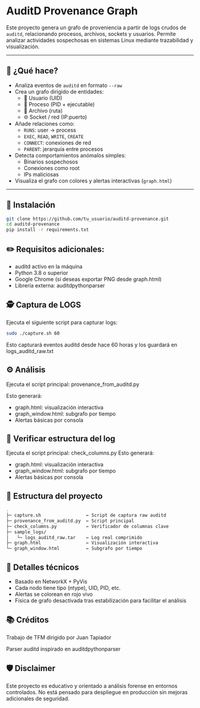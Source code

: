 # AuditD Provenance Graph

Este proyecto genera un grafo de proveniencia a partir de logs crudos de `auditd`, relacionando procesos, archivos, sockets y usuarios. Permite analizar actividades sospechosas en sistemas Linux mediante trazabilidad y visualización.

---

## 🧠 ¿Qué hace?

- Analiza eventos de `auditd` en formato `--raw`
- Crea un grafo dirigido de entidades:
  - 🧍 Usuario (UID)
  - 🧠 Proceso (PID + ejecutable)
  - 📄 Archivo (ruta)
  - 🌐 Socket / red (IP:puerto)
- Añade relaciones como:
  - `RUNS`: user → process
  - `EXEC`, `READ`, `WRITE`, `CREATE`
  - `CONNECT`: conexiones de red
  - `PARENT`: jerarquía entre procesos
- Detecta comportamientos anómalos simples:
  - Binarios sospechosos
  - Conexiones como root
  - IPs maliciosas
- Visualiza el grafo con colores y alertas interactivas (`graph.html`)

---

## 🚀 Instalación

```bash
git clone https://github.com/tu_usuario/auditd-provenance.git
cd auditd-provenance
pip install -r requirements.txt
```

## ✏️ Requisitos adicionales:

- auditd activo en la máquina
- Python 3.8 o superior
- Google Chrome (si deseas exportar PNG desde graph.html)
- Librería externa: auditdpythonparser

## 🕵️ Captura de LOGS

Ejecuta el siguiente script para capturar logs:

```bash
sudo ./capture.sh 60
```
Esto capturará eventos auditd desde hace 60 horas y los guardará en logs_auditd_raw.txt

## ⚙️ Análisis

Ejecuta el script principal: provenance_from_auditd.py

Esto generará:
- graph.html: visualización interactiva
- graph_window.html: subgrafo por tiempo
- Alertas básicas por consola

## 🔎 Verificar estructura del log

Ejecuta el script principal: check_columns.py 
Esto generará:
- graph.html: visualización interactiva
- graph_window.html: subgrafo por tiempo
- Alertas básicas por consola

## 📁 Estructura del proyecto
```bash
.
├─ capture.sh                 ← Script de captura raw auditd
├─ provenance_from_auditd.py  ← Script principal
├─ check_columns.py           ← Verificador de columnas clave
├─ sample_logs/
│   └─ logs_auditd_raw.tar    ← Log real comprimido
├─ graph.html                 ← Visualización interactiva
└─ graph_window.html          ← Subgrafo por tiempo
```
## 📌 Detalles técnicos

- Basado en NetworkX + PyVis
- Cada nodo tiene tipo (ntype), UID, PID, etc.
- Alertas se colorean en rojo vivo
- Física de grafo desactivada tras estabilización para facilitar el análisis

##  📚 Créditos
Trabajo de TFM dirigido por Juan Tapiador

Parser auditd inspirado en auditdpythonparser

## 🛡️ Disclaimer
Este proyecto es educativo y orientado a análisis forense en entornos controlados. No está pensado para despliegue en producción sin mejoras adicionales de seguridad.
